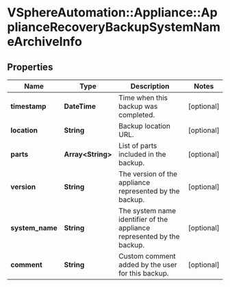 # VSphereAutomation::Appliance::ApplianceRecoveryBackupSystemNameArchiveInfo

## Properties
Name | Type | Description | Notes
------------ | ------------- | ------------- | -------------
**timestamp** | **DateTime** | Time when this backup was completed. | [optional] 
**location** | **String** | Backup location URL. | [optional] 
**parts** | **Array&lt;String&gt;** | List of parts included in the backup. | [optional] 
**version** | **String** | The version of the appliance represented by the backup. | [optional] 
**system_name** | **String** | The system name identifier of the appliance represented by the backup. | [optional] 
**comment** | **String** | Custom comment added by the user for this backup. | [optional] 


